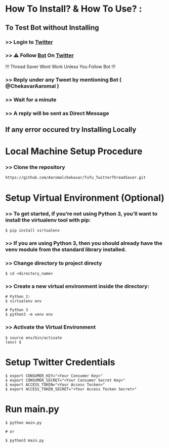 # How To Install? & How To Use? :

## To Test Bot without Installing

### \>\> Login to [Twitter](https://www.twiiter.com/)

### \>\> ⚠️ Follow [Bot](https://twitter.com/ChekavarAaromal) On [Twitter](https://www.twiiter.com/)

!!! Thread Saver Wont Work Unless You Follow Bot !!!

### \>\> Reply under any Tweet by mentioning Bot ( @ChekavarAaromal )

### \>\> Wait for a minute

### \>\> A reply will be sent as Direct Message

## If any error occured try Installing Locally

# Local Machine Setup Procedure

### \>\> Clone the repository

```
https://github.com/Aaromalchekavar/TuTu_TwitterThreadSaver.git

```
# Setup Virtual Environment (Optional)
### >> To get started, if you’re not using Python 3, you’ll want to install the virtualenv tool with pip:
```
$ pip install virtualenv

```
### >> If you are using Python 3, then you should already have the venv module from the standard library installed.
### >> Change directory to project directy 
```
$ cd <directory_name>

```
### >> Create a new virtual environment inside the directory:
```
# Python 2:
$ virtualenv env

# Python 3
$ python3 -m venv env

```
### >> Activate the Virtual Environment
```
$ source env/bin/activate
(env) $

```
# Setup Twitter Credentials
```
$ export CONSUMER_KEY="<Your Consumer Key>"
$ export CONSUMER_SECRET="<Your Consumer Secret Key>"
$ export ACCESS_TOKEN="<Your Access Tocken>"
$ export ACCESS_TOKEN_SECRET="<Your Access Tocken Secret>"

```
# Run main.py
```
$ python main.py

# or

$ python3 main.py

```